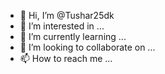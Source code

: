 - 👋 Hi, I’m @Tushar25dk
- 👀 I’m interested in ...
- 🌱 I’m currently learning ...
- 💞️ I’m looking to collaborate on ...
- 📫 How to reach me ...

<!---
Tushar25dk/Tushar25dk is a ✨ special ✨ repository because its `README.md` (this file) appears on your GitHub profile.
You can click the Preview link to take a look at your changes.
--->
